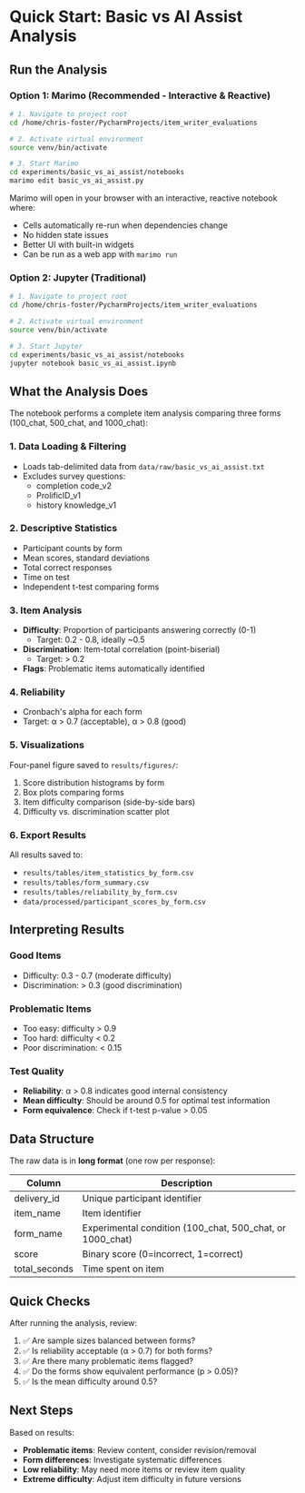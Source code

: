 # Quick Start: Basic vs AI Assist Analysis

## Run the Analysis

### Option 1: Marimo (Recommended - Interactive & Reactive)

```bash
# 1. Navigate to project root
cd /home/chris-foster/PycharmProjects/item_writer_evaluations

# 2. Activate virtual environment
source venv/bin/activate

# 3. Start Marimo
cd experiments/basic_vs_ai_assist/notebooks
marimo edit basic_vs_ai_assist.py
```

Marimo will open in your browser with an interactive, reactive notebook where:
- Cells automatically re-run when dependencies change
- No hidden state issues
- Better UI with built-in widgets
- Can be run as a web app with `marimo run`

### Option 2: Jupyter (Traditional)

```bash
# 1. Navigate to project root
cd /home/chris-foster/PycharmProjects/item_writer_evaluations

# 2. Activate virtual environment
source venv/bin/activate

# 3. Start Jupyter
cd experiments/basic_vs_ai_assist/notebooks
jupyter notebook basic_vs_ai_assist.ipynb
```

## What the Analysis Does

The notebook performs a complete item analysis comparing three forms (100_chat, 500_chat, and 1000_chat):

### 1. Data Loading & Filtering
- Loads tab-delimited data from `data/raw/basic_vs_ai_assist.txt`
- Excludes survey questions:
  - completion code_v2
  - ProlificID_v1
  - history knowledge_v1

### 2. Descriptive Statistics
- Participant counts by form
- Mean scores, standard deviations
- Total correct responses
- Time on test
- Independent t-test comparing forms

### 3. Item Analysis
- **Difficulty**: Proportion of participants answering correctly (0-1)
  - Target: 0.2 - 0.8, ideally ~0.5
- **Discrimination**: Item-total correlation (point-biserial)
  - Target: > 0.2
- **Flags**: Problematic items automatically identified

### 4. Reliability
- Cronbach's alpha for each form
- Target: α > 0.7 (acceptable), α > 0.8 (good)

### 5. Visualizations
Four-panel figure saved to `results/figures/`:
1. Score distribution histograms by form
2. Box plots comparing forms
3. Item difficulty comparison (side-by-side bars)
4. Difficulty vs. discrimination scatter plot

### 6. Export Results
All results saved to:
- `results/tables/item_statistics_by_form.csv`
- `results/tables/form_summary.csv`
- `results/tables/reliability_by_form.csv`
- `data/processed/participant_scores_by_form.csv`

## Interpreting Results

### Good Items
- Difficulty: 0.3 - 0.7 (moderate difficulty)
- Discrimination: > 0.3 (good discrimination)

### Problematic Items
- Too easy: difficulty > 0.9
- Too hard: difficulty < 0.2
- Poor discrimination: < 0.15

### Test Quality
- **Reliability**: α > 0.8 indicates good internal consistency
- **Mean difficulty**: Should be around 0.5 for optimal test information
- **Form equivalence**: Check if t-test p-value > 0.05

## Data Structure

The raw data is in **long format** (one row per response):

| Column | Description |
|--------|-------------|
| delivery_id | Unique participant identifier |
| item_name | Item identifier |
| form_name | Experimental condition (100_chat, 500_chat, or 1000_chat) |
| score | Binary score (0=incorrect, 1=correct) |
| total_seconds | Time spent on item |

## Quick Checks

After running the analysis, review:
1. ✅ Are sample sizes balanced between forms?
2. ✅ Is reliability acceptable (α > 0.7) for both forms?
3. ✅ Are there many problematic items flagged?
4. ✅ Do the forms show equivalent performance (p > 0.05)?
5. ✅ Is the mean difficulty around 0.5?

## Next Steps

Based on results:
- **Problematic items**: Review content, consider revision/removal
- **Form differences**: Investigate systematic differences
- **Low reliability**: May need more items or review item quality
- **Extreme difficulty**: Adjust item difficulty in future versions
